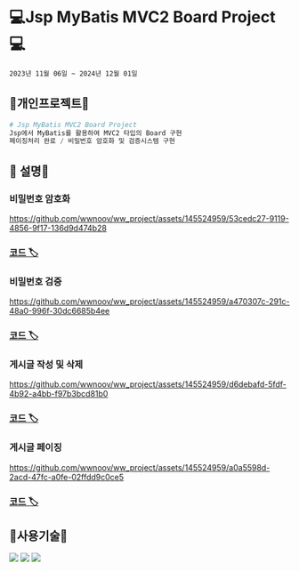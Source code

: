 #  💻Jsp MyBatis MVC2 Board Project💻
```bash
2023년 11월 06일 ~ 2024년 12월 01일
```

## 🔨개인프로젝트🔨

```python
# Jsp MyBatis MVC2 Board Project
Jsp에서 MyBatis를 활용하여 MVC2 타입의 Board 구현
페이징처리 완료 / 비밀번호 암호화 및 검증시스템 구현
```

## 👋 설명👋

### 비밀번호 암호화 
https://github.com/wwnoov/ww_project/assets/145524959/53cedc27-9119-4856-9f17-136d9d474b28
### [코드 🏷](https://github.com/wwnoov/ww_project/blob/f8512d33c5cc29706e9f26a0becfc2c19748fcbd/NovJspProject/src/main/java/utils/Encrypt.java#L11C1-L27C33)
### 비밀번호 검증
https://github.com/wwnoov/ww_project/assets/145524959/a470307c-291c-48a0-996f-30dc6685b4ee
### [코드 🏷](https://github.com/wwnoov/ww_project/blob/7ce77cd56c134ac804f75a25d98e45de8e0ce00e/NovJspProject/src/main/java/mvcboard/PassController.java#L29C3-L54C75)
### 게시글 작성 및 삭제
https://github.com/wwnoov/ww_project/assets/145524959/d6debafd-5fdf-4b92-a4bb-f97b3bcd81b0
### [코드 🏷](https://github.com/wwnoov/ww_project/blob/7ce77cd56c134ac804f75a25d98e45de8e0ce00e/NovJspProject/src/main/java/mvcboard/WriteController.java#L29C5-L62C1)
### 게시글 페이징
https://github.com/wwnoov/ww_project/assets/145524959/a0a5598d-2acd-47fc-a0fe-02ffdd9c0ce5
### [코드 🏷](https://github.com/wwnoov/ww_project/blob/7ce77cd56c134ac804f75a25d98e45de8e0ce00e/NovJspProject/src/main/resources/mybatis/mapper/MVCBoardMapper.xml#L50C1-L68C53)




## :page_with_curl:사용기술:page_with_curl:

 <img src="https://img.shields.io/badge/MySQL-4479A1?style=flat&logo=MySQL&logoColor=white" />
	<img src="https://img.shields.io/badge/MariaDB-003545?style=flat&logo=MariaDB&logoColor=white" />
	<img src="https://img.shields.io/badge/Mybatis-000000?style=flat&logo=Fluentd&logoColor=white" />


